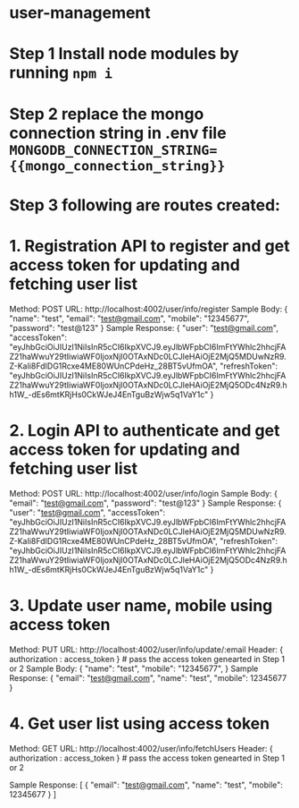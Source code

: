 # user-management
# Step 1 Install node modules by running `npm i`
# Step 2 replace the mongo connection string in .env file `MONGODB_CONNECTION_STRING={{mongo_connection_string}}`
# Step 3 following are routes created:

# 1. Registration API to register and get access token for updating and fetching user list
Method: POST
URL: http://localhost:4002/user/info/register
Sample Body: 
{
    "name": "test",
    "email": "test@gmail.com",
    "mobile": "12345677",
    "password": "test@123"
}
Sample Response: 
{
    "user": "test@gmail.com",
    "accessToken": "eyJhbGciOiJIUzI1NiIsInR5cCI6IkpXVCJ9.eyJlbWFpbCI6ImFtYWhlc2hhcjFAZ21haWwuY29tIiwiaWF0IjoxNjI0OTAxNDc0LCJleHAiOjE2MjQ5MDUwNzR9.Z-KaIi8FdIDG1Rcxe4ME80WUnCPdeHz_28BT5vUfmOA",
    "refreshToken": "eyJhbGciOiJIUzI1NiIsInR5cCI6IkpXVCJ9.eyJlbWFpbCI6ImFtYWhlc2hhcjFAZ21haWwuY29tIiwiaWF0IjoxNjI0OTAxNDc0LCJleHAiOjE2MjQ5ODc4NzR9.hh1W_-dEs6mtKRjHs0CkWJeJ4EnTguBzWjw5q1VaY1c"
}

# 2. Login API to authenticate and get access token for updating and fetching user list
Method: POST
URL: http://localhost:4002/user/info/login
Sample Body: 
{
    "email": "test@gmail.com",
    "password": "test@123"
}
Sample Response: 
{
    "user": "test@gmail.com",
    "accessToken": "eyJhbGciOiJIUzI1NiIsInR5cCI6IkpXVCJ9.eyJlbWFpbCI6ImFtYWhlc2hhcjFAZ21haWwuY29tIiwiaWF0IjoxNjI0OTAxNDc0LCJleHAiOjE2MjQ5MDUwNzR9.Z-KaIi8FdIDG1Rcxe4ME80WUnCPdeHz_28BT5vUfmOA",
    "refreshToken": "eyJhbGciOiJIUzI1NiIsInR5cCI6IkpXVCJ9.eyJlbWFpbCI6ImFtYWhlc2hhcjFAZ21haWwuY29tIiwiaWF0IjoxNjI0OTAxNDc0LCJleHAiOjE2MjQ5ODc4NzR9.hh1W_-dEs6mtKRjHs0CkWJeJ4EnTguBzWjw5q1VaY1c"
}

# 3. Update user name, mobile using access token
Method: PUT
URL: http://localhost:4002/user/info/update/:email
Header: { authorization : access_token }   # pass the access token genearted in Step 1 or 2
Sample Body: 
{
    "name": "test",
    "mobile": "12345677",
}
Sample Response: 
{
    "email": "test@gmail.com",
    "name": "test",
    "mobile": 12345677
}

# 4. Get user list using access token
Method: GET
URL: http://localhost:4002/user/info/fetchUsers
Header: { authorization : access_token }   # pass the access token genearted in Step 1 or 2

Sample Response: 
[
    {
    "email": "test@gmail.com",
    "name": "test",
    "mobile": 12345677
    }
]